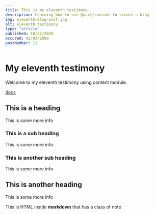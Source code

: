 ```yaml
---
title: This is my eleventh testimony
description: Learning how to use @nuxt/content to create a blog
img: eleventh-blog-post.jpg
alt: eleventh testimony
type: "article"
published: 10/31/2020
occured: 02/03/1990
postNumber: 11
---
```


# My eleventh testimony

Welcome to my eleventh testimony using content module.

[docs](https://nuxtjs.org/blog/creating-blog-with-nuxt-content#installation)

## This is a heading

This is some more info

### This is a sub heading

This is some more info

### This is another sub heading

This is some more info

## This is another heading

This is some more info

<div class="bg-blue-500 text-white p-4 mb-4">
  This is HTML inside <strong>markdown</strong> that has a class of note
</div>